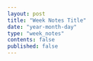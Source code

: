 ```yaml
---
layout: post
title: "Week Notes Title"
date: "year-month-day"
type: "week_notes"
contents: false
published: false
---
```


<!---  add your title for weekly notes/lectures/presentations (maybe "Week 1: Review of Last Class") and set the published to 'true' when you want students to see it or if you want to see it in your local server, all dates are numeral, so the only valid date is something like 2021-03-11 for March 11, 2021, keep the double quotes. other than that, the file is .md, so use markdown syntax and latex to write, no html, but you can if you want. --->
